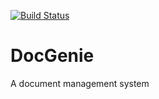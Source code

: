 [![Build Status](https://travis-ci.org/andela-mharuna/DocGenie.svg?branch=staging)](https://travis-ci.org/andela-mharuna/DocGenie)
# DocGenie
A document management system
